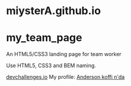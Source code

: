 # miysterA.github.io

# my_team_page <br>
<p>An HTML5/CSS3 landing page for team worker</p>
<p>Use HTML5, CSS3 and BEM naming.</p>
<a href="devchallenges.io">devchallenges.io</a>
My profile: <a href="https://devchallenges.io/profile/EOHrkMoss8PqWybOMIOm">Anderson koffi n'da</a>
